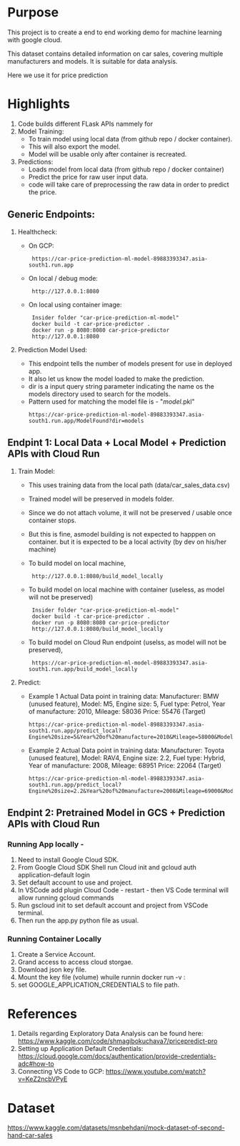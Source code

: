 # Purpose
This project is to create a end to end working demo for machine learning with google cloud.

This dataset contains detailed information on car sales, covering multiple manufacturers and models. It is suitable for data analysis. 

Here we use it for price prediction

# Highlights

1. Code builds different FLask APIs nammely for
2. Model Training:
   - To train model using local data (from github repo / docker container).
   - This will also export the model.
   - Model will be usable only after container is recreated.
3. Predictions:
   - Loads model from local data (from github repo / docker container)
   - Predict the price for raw user input data.
   - code will take care of preprocessing the raw data in order to predict the price.  

## Generic Endpoints:

1. Healthcheck:
   - On GCP:
     ```code
      https://car-price-prediction-ml-model-89883393347.asia-south1.run.app
     ```
     
   - On local / debug mode:
     ```code
      http://127.0.0.1:8080
     ```
     
   - On local using container image:
     ```code
      Insider folder "car-price-prediction-ml-model"
      docker build -t car-price-predictor .
      docker run -p 8080:8080 car-price-predictor
      http://127.0.0.1:8080
     ```

2. Prediction Model Used:
   - This endpoint tells the number of models present for use in deployed app.
   - It also let us know the model loaded to make the prediction.
   - dir is a input query string parameter indicating the name os the models directory used to search for the models.
   - Pattern used for matching the model file is - "*_model_*.pkl" 
     ```code
     https://car-price-prediction-ml-model-89883393347.asia-south1.run.app/ModelFound?dir=models
     ``` 
    
## Endpint 1: Local Data + Local Model + Prediction APIs with Cloud Run

1. Train Model:
   - This uses training data from the local path (data/car_sales_data.csv)
   - Trained model will be preserved in models folder.
   - Since we do not attach volume, it will not be preserved / usable once container stops.
   - But this is fine, asmodel building is not expected to happpen on container. but it is expected to be a local activity (by dev on his/her machine)
   - To build model on local machine,
     ```code
      http://127.0.0.1:8080/build_model_locally
     ```
     
   - To build model on local machine with container (useless, as model will not be preserved)
     ```code
      Insider folder "car-price-prediction-ml-model"
      docker build -t car-price-predictor .
      docker run -p 8080:8080 car-price-predictor
      http://127.0.0.1:8080/build_model_locally
     ```
     
   - To build model on Cloud Run endpoint (uselss, as model will not be preserved),
     ```code
      https://car-price-prediction-ml-model-89883393347.asia-south1.run.app/build_model_locally
     ```
     
3. Predict:
   - Example 1 Actual Data point in training data: Manufacturer: BMW (unused feature), Model: M5, Engine size: 5, Fuel type: Petrol, Year of manufacture: 2010,
     Mileage: 58036	Price: 55476 (Target)
     ```code
     https://car-price-prediction-ml-model-89883393347.asia-south1.run.app/predict_local?
     Engine%20size=5&Year%20of%20manufacture=2010&Mileage=58000&Model=M5&Fuel%20type=Petrol
     ```
   - Example 2 Actual Data point in training data: Manufacturer: Toyota (unused feature), Model: RAV4, Engine size: 2.2, Fuel type: Hybrid, Year of manufacture:
     2008, Mileage: 68951	Price: 22064 (Target)
     ```code
     https://car-price-prediction-ml-model-89883393347.asia-south1.run.app/predict_local?
     Engine%20size=2.2&Year%20of%20manufacture=2008&Mileage=69000&Model=RAV4&Fuel%20type=Hybrid
     ```

## Endpint 2: Pretrained Model in GCS + Prediction APIs with Cloud Run

### Running App locally - 
1. Need to install Google Cloud SDK.
2. From Google Cloud SDK Shell run Cloud init and gcloud auth application-default login
3. Set default account to use and project.
4. In VSCode add plugin Cloud Code - restart - then VS Code terminal will allow running gcloud commands
5. Run gscloud init to set default account and project from VSCode terminal.
6. Then run the app.py python file as usual. 

### Running Container Locally
1. Create a Service Account.
2. Grand access to access cloud storgae.
3. Download json key file.
4. Mount the key file (volume) whuile runnin docker run -v <Disk file path>:<docker file path>
5. set GOOGLE_APPLICATION_CREDENTIALS to file path.

# References
1. Details regarding Exploratory Data Analysis can be found here: https://www.kaggle.com/code/shmagibokuchava7/pricepredict-pro
2. Setting up Application Default Credentials: https://cloud.google.com/docs/authentication/provide-credentials-adc#how-to
3. Connecting VS Code to GCP: https://www.youtube.com/watch?v=KeZ2ncbVPyE

# Dataset
https://www.kaggle.com/datasets/msnbehdani/mock-dataset-of-second-hand-car-sales








